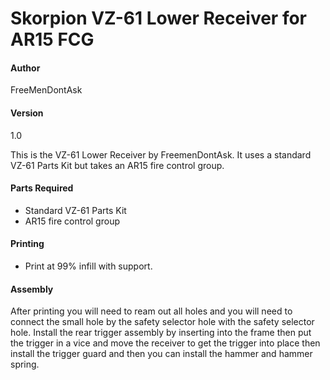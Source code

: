 # Skorpion VZ-61 Lower Receiver for AR15 FCG

#### Author
FreeMenDontAsk

#### Version
1.0

This is the VZ-61 Lower Receiver by FreemenDontAsk. It uses a standard VZ-61 Parts Kit but takes an AR15 fire control group. 

#### Parts Required 
* Standard VZ-61 Parts Kit
* AR15 fire control group

#### Printing
* Print at 99% infill with support.

#### Assembly
After printing you will need to ream out all holes and you will need to connect the small hole by the safety selector hole with the safety selector hole. Install the rear trigger assembly by inserting into the frame then put the trigger in a vice and move the receiver to get the trigger into place then install the trigger guard and then you can install the hammer and hammer spring.

